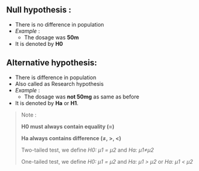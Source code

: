 ## Null hypothesis :

- There is no difference in population
- _Example_ :
  - The dosage was **50m**
- It is denoted by **H0**

## Alternative hypothesis:

- There is difference in population
- Also called as Research hypothesis
- _Example_ :
  - The dosage was **not 50mg** as same as before
- It is denoted by **Ha** or **H1**.

> Note :
>
> **H0 must always contain equality (=)**
>
> **Ha always contains difference (≠, >, <)**
>
> Two-tailed test, we define _H0: µ1 = µ2_ and _Ha: µ1≠µ2_
>
> One-tailed test, we define *H0: µ1 = µ2* and *Ha: µ1 > µ2* or *Ha: µ1 < µ2*
